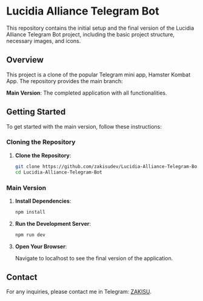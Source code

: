 # Lucidia Alliance Telegram Bot

This repository contains the initial setup and the final version of the Lucidia Alliance Telegram Bot project, including the basic project structure, necessary images, and icons.

## Overview

This project is a clone of the popular Telegram mini app, Hamster Kombat App. The repository provides the main branch:

**Main Version**: The completed application with all functionalities.

## Getting Started

To get started with the main version, follow these instructions:

### Cloning the Repository

1. **Clone the Repository**:

   ```bash
   git clone https://github.com/zakisudev/Lucidia-Alliance-Telegram-Bot
   cd Lucidia-Alliance-Telegram-Bot

   ```

### Main Version

1. **Install Dependencies**:

   ```bash
   npm install
   ```

2. **Run the Development Server**:

   ```bash
   npm run dev
   ```

3. **Open Your Browser**:

   Navigate to localhost to see the final version of the application.

## Contact

For any inquiries, please contact me in Telegram: [ZAKISU](https://t.me/zakisu).
